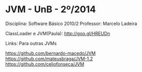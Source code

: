 
JVM - UnB - 2º/2014
======

Disciplina: Software Básico 2010/2
Professor: Marcelo Ladeira 

ClassLoader e JVM(Paula): http://goo.gl/HREUDn

Links: Para outras JVMs

https://github.com/bernardo-macedo/JVM
https://github.com/mateusbraga/JVM-1.2
https://github.com/celiofonseca/JVM
